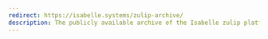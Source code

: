 ```yaml
---
redirect: https://isabelle.systems/zulip-archive/
description: The publicly available archive of the Isabelle zulip platform.
---
```

